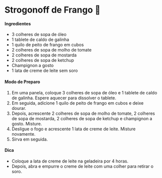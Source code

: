# Strogonoff de Frango :chicken:

#### Ingredientes

- 3 colheres de sopa de óleo
- 1 tablete de caldo de galinha
- 1 quilo de peito de frango em cubos
- 2 colheres de sopa de molho de tomate
- 2 colheres de sopa de mostarda
- 2 colheres de sopa de ketchup
- Champignon a gosto
- 1 lata de creme de leite sem soro

#### Modo de Preparo

1. Em uma panela, coloque 3 colheres de sopa de óleo e 1 tablete de caldo de galinha. Espere aquecer para dissolver o tablete.
2. Em seguida, adicione 1 quilo de peito de frango em cubos e deixe dourar.
3. Depois, acrescente 2 colheres de sopa de molho de tomate, 2 colheres de sopa de mostarda, 2 colheres de sopa de ketchup e champignon a gosto. Misture.
4. Desligue o fogo e acrescente 1 lata de creme de leite. Misture novamente.
5. Sirva em seguida.

#### Dica

- Coloque a lata de creme de leite na geladeira por 4 horas.
- Depois, abra e empurre o creme de leite com uma colher para retirar o soro.
